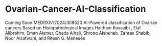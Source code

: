 # Ovarian-Cancer-AI-Classification
Coming Soon
MEDRXIV/2024/308520
Al-Powered classification of Ovarian cancers Based on Histopathological lmages
Haitham Kussaibi , Elaf Alibrahim, Eman Alamer, Ghada Alhaji, Shrooq Alshehab, Zahraa Shabib, Noor Alsafwani, and Ritesh G. Meneses
